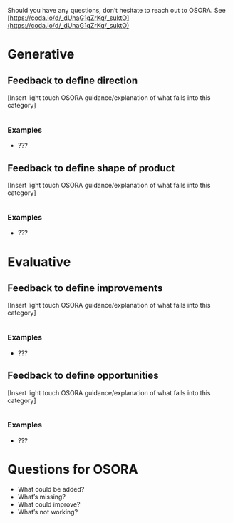 Should you have any questions, don’t hesitate to reach out to OSORA. See [https://coda.io/d/_dUhaG1qZrKq/_suktO](https://coda.io/d/_dUhaG1qZrKq/_suktO)

# Generative 

## Feedback to define direction

[Insert light touch OSORA guidance/explanation of what falls into this category]

```

```

### Examples

- ???

## Feedback to define shape of product 

[Insert light touch OSORA guidance/explanation of what falls into this category]

```

```

### Examples

- ???



# Evaluative

## Feedback to define improvements

[Insert light touch OSORA guidance/explanation of what falls into this category]

```

```

### Examples

- ???

## Feedback to define opportunities

[Insert light touch OSORA guidance/explanation of what falls into this category]

```

```

### Examples

- ???



# **Questions for OSORA**

- What could be added?
- What’s missing?
- What could improve?
- What’s not working?

